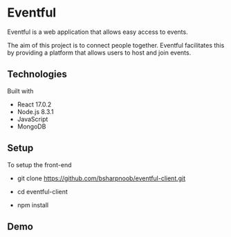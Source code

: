 # Eventful

Eventful is a web application that allows easy access to events. 

The aim of this project is to connect people together. 
Eventful facilitates this by providing a platform that allows users to host and join events.

## Technologies

Built with
- React 17.0.2
- Node.js 8.3.1
- JavaScript
- MongoDB

## Setup

To setup the front-end
- git clone https://github.com/bsharpnoob/eventful-client.git
- cd eventful-client

- npm install

## Demo



